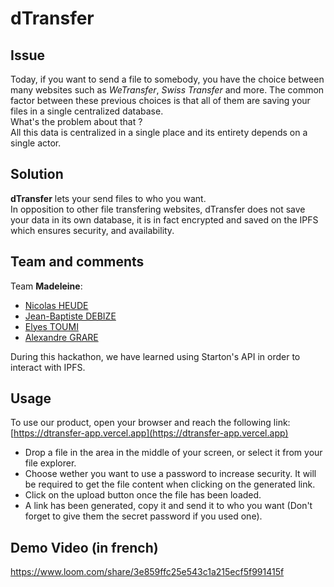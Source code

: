# **dTransfer**

## Issue
Today, if you want to send a file to somebody, you have the choice between many websites such as *WeTransfer*, *Swiss Transfer* and more.
The common factor between these previous choices is that all of them are saving your files in a single centralized database.  
What's the problem about that ?  
All this data is centralized in a single place and its entirety depends on a single actor.

## Solution
**dTransfer** lets your send files to who you want.  
In opposition to other file transfering websites, dTransfer does not save your data in its own database, it is in fact encrypted and saved on the IPFS which ensures security, and availability.

## Team and comments
Team **Madeleine**:
*   [Nicolas HEUDE](nicolas.heude@epitech.eu)
*   [Jean-Baptiste DEBIZE](jean-baptise.debize@epitech.eu)
*   [Elyes TOUMI](elyes.toumi@epitech.eu)
*   [Alexandre GRARE](alexandre.grare@epitech.eu)

During this hackathon, we have learned using Starton's API in order to interact with IPFS.  

## Usage
To use our product, open your browser and reach the following link: [https://dtransfer-app.vercel.app](https://dtransfer-app.vercel.app)
*   Drop a file in the area in the middle of your screen, or select it from your file explorer.
*   Choose wether you want to use a password to increase security. It will be required to get the file content when clicking on the generated link.
*   Click on the upload button once the file has been loaded.
*   A link has been generated, copy it and send it to who you want (Don't forget to give them the secret password if you used one).

## Demo Video (in french)
https://www.loom.com/share/3e859ffc25e543c1a215ecf5f991415f
